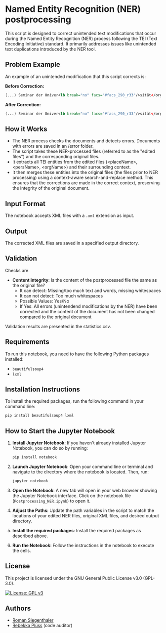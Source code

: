 # Named Entity Recognition (NER) postprocessing

This script is designed to correct unintended text modifications that occur during the Named Entity Recognition (NER) process following the TEI (Text Encoding Initiative) standard. It primarily addresses issues like unintended text duplications introduced by the NER tool.

## Problem Example

An example of an unintended modification that this script corrects is:

**Before Correction:**
```xml
(...) Seminar der Univer<lb break="no" facs="#facs_290_r33"/>sität</orgName>sität</cell>
```

**After Correction:**
```xml
(...) Seminar der Univer<lb break="no" facs="#facs_290_r33"/>sität</orgName></cell>
```

## How it Works
- The NER process checks the documents and detects errors. Documents with errors are saved in an /error folder. 
- The script takes these NER-processed files (referred to as the "edited files") and the corresponding original files.
- It extracts all TEI entities from the edited files (\<placeName>, \<persName>, \<orgName>) and their surrounding context.
- It then merges these entities into the original files (the files prior to NER processing) using a context-aware search-and-replace method. This ensures that the corrections are made in the correct context, preserving the integrity of the original document.

## Input Format

The notebook accepts XML files with a `.xml` extension as input.

## Output

The corrected XML files are saved in a specified output directory.

## Validation
Checks are:
- **Content integrity**: Is the content of the postprocessed file the same as the original file?
  - It can detect: Missing/too much text and words, missing whitespaces
  - It can not detect: Too much whitespaces
  - Possible Values: Yes/No
  - If Yes: All errors (unintendend modifications by the NER) have been corrected and the content of the document has not been changed compared to the original document
  

Validation results are presented in the statistics.csv.

## Requirements

To run this notebook, you need to have the following Python packages installed:

- `beautifulsoup4`
- `lxml`

## Installation Instructions

To install the required packages, run the following command in your command line:

```bash
pip install beautifulsoup4 lxml
```

## How to Start the Jupyter Notebook

1. **Install Jupyter Notebook**: If you haven't already installed Jupyter Notebook, you can do so by running:
   ```bash
   pip install notebook
   ```

2. **Launch Jupyter Notebook**: Open your command line or terminal and navigate to the directory where the notebook is located. Then, run:
   ```bash
   jupyter notebook
   ```

3. **Open the Notebook**: A new tab will open in your web browser showing the Jupyter Notebook interface. Click on the notebook file (`Postprocessing_NER.ipynb`) to open it.

4. **Adjust the Paths**: Update the path variables in the script to match the locations of your edited NER files, original XML files, and desired output directory.

5. **Install the required packages**: Install the required packages as described above.

6. **Run the Notebook**: Follow the instructions in the notebook to execute the cells.

## License
This project is licensed under the GNU General Public License v3.0 (GPL-3.0).

[![License: GPL v3](https://img.shields.io/badge/License-GPLv3-blue.svg)](https://www.gnu.org/licenses/gpl-3.0)

## Authors
- [Roman Siegenthaler](https://github.com/sigiro)
- [Rebekka Plüss](https://github.com/rebplu) (code auditor)

